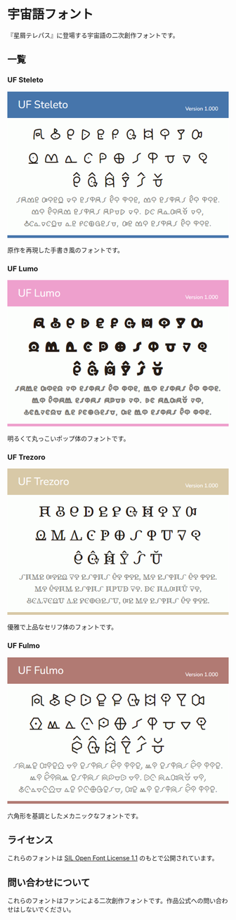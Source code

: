 # 宇宙語フォント

『星屑テレパス』に登場する宇宙語の二次創作フォントです。

## 一覧

### UF Steleto

![](./assets/preview-uf-steleto.png)

原作を再現した手書き風のフォントです。

### UF Lumo

![](./assets/preview-uf-lumo.png)

明るくて丸っこいポップ体のフォントです。

### UF Trezoro

![](./assets/preview-uf-trezoro.png)

優雅で上品なセリフ体のフォントです。

### UF Fulmo

![](./assets/preview-uf-fulmo.png)

六角形を基調としたメカニックなフォントです。

## ライセンス

これらのフォントは [SIL Open Font License 1.1](https://licenses.opensource.jp/OFL-1.1/OFL-1.1.html) のもとで公開されています。

## 問い合わせについて

これらのフォントはファンによる二次創作フォントです。作品公式への問い合わせはしないでください。
